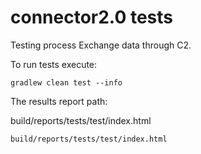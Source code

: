 # connector2.0 tests

Testing process Exchange data through C2.

To run tests execute: 

	gradlew clean test --info

The results report path:

build/reports/tests/test/index.html

	build/reports/tests/test/index.html
